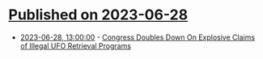 # [Published on 2023-06-28](index.md)

* [2023-06-28, 13:00:00](https://entertainment.slashdot.org/story/23/06/27/2243226/congress-doubles-down-on-explosive-claims-of-illegal-ufo-retrieval-programs?utm_source=rss1.0mainlinkanon&utm_medium=feed) - [Congress Doubles Down On Explosive Claims of Illegal UFO Retrieval Programs](https://entertainment.slashdot.org/story/23/06/27/2243226/congress-doubles-down-on-explosive-claims-of-illegal-ufo-retrieval-programs?utm_source=rss1.0mainlinkanon&utm_medium=feed)
